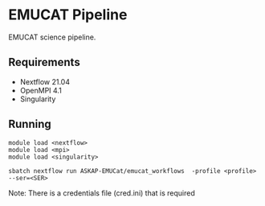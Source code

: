 # EMUCAT Pipeline

EMUCAT science pipeline.

## Requirements
 * Nextflow 21.04
 * OpenMPI 4.1
 * Singularity

## Running

```
module load <nextflow>
module load <mpi>
module load <singularity>

sbatch nextflow run ASKAP-EMUCat/emucat_workflows  -profile <profile> --ser=<SER> 
```

Note: There is a credentials file (cred.ini) that is required